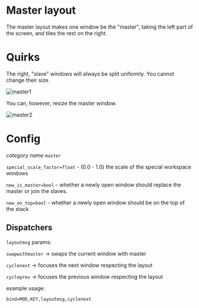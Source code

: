 # Master layout

The master layout makes one window be the "master", taking the left part of the
screen, and tiles the rest on the right.

# Quirks

The right, "slave" windows will always be split uniformly. You cannot change
their size.

![master1](https://user-images.githubusercontent.com/43317083/179357849-321f042c-f536-44b3-9e6f-371df5321836.gif)

You can, however, resize the master window.

![master2](https://user-images.githubusercontent.com/43317083/179357863-928b0b5a-ff10-4edc-aa76-3ff88c59c980.gif)

# Config

*category name `master`*

`special_scale_factor=float` - (0.0 - 1.0) the scale of the special workspace
windows

`new_is_master=bool` - whether a newly open window should replace the master or
join the slaves.

`new_on_top=bool` - whether a newly open window should be on the top of the
stack

## Dispatchers

`layoutmsg` params:

`swapwithmaster` -> swaps the current window with master

`cyclenext` -> focuses the next window respecting the layout

`cycleprev` -> focuses the previous window respecting the layout

example usage:

```
bind=MOD,KEY,layoutmsg,cyclenext
```